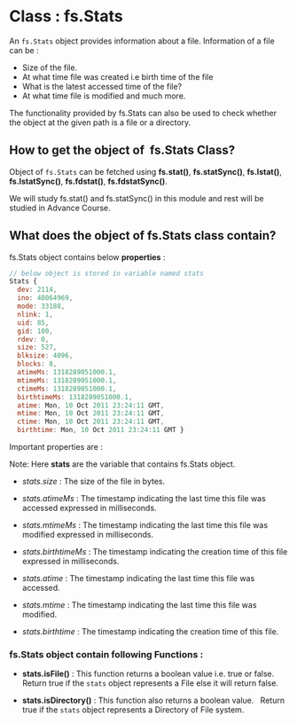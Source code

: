 # Class : fs.Stats

An `fs.Stats` object provides information about a file. Information of a file can be :

- Size of the file.
- At what time file was created i.e birth time of the file
- What is the latest accessed time of the file?
- At what time file is modified and much more.

The functionality provided by fs.Stats can also be used to check whether the object at the given path is a file or a directory.

## How to get the object of  fs.Stats Class?

Object of `fs.Stats` can be fetched using 
**fs.stat()**, **fs.statSync()**, **fs.lstat()**, **fs.lstatSync()**, **fs.fdstat()**, **fs.fdstatSync()**.

We will study fs.stat() and fs.statSync() in this module and rest will be studied in Advance Course.

## What does the object of fs.Stats class contain?

fs.Stats object contains below **properties** :

```js
// below object is stored in variable named stats
Stats {
  dev: 2114,
  ino: 48064969,
  mode: 33188,
  nlink: 1,
  uid: 85,
  gid: 100,
  rdev: 0,
  size: 527,
  blksize: 4096,
  blocks: 8,
  atimeMs: 1318289051000.1,
  mtimeMs: 1318289051000.1,
  ctimeMs: 1318289051000.1,
  birthtimeMs: 1318289051000.1,
  atime: Mon, 10 Oct 2011 23:24:11 GMT,
  mtime: Mon, 10 Oct 2011 23:24:11 GMT,
  ctime: Mon, 10 Oct 2011 23:24:11 GMT,
  birthtime: Mon, 10 Oct 2011 23:24:11 GMT }
```

Important properties are :

Note: Here **stats** are the variable that contains fs.Stats object.

- *stats.size* : The size of the file in bytes.

- *stats.atimeMs* : The timestamp indicating the last time this file was accessed expressed in milliseconds.

- *stats.mtimeMs* : The timestamp indicating the last time this file was modified expressed in milliseconds.

- *stats.birthtimeMs* : The timestamp indicating the creation time of this file expressed in milliseconds.

- *stats.atime* : The timestamp indicating the last time this file was accessed.

- *stats.mtime* : The timestamp indicating the last time this file was modified.

- *stats.birthtime* : The timestamp indicating the creation time of this file.

### fs.Stats object contain following Functions :

- **stats.isFile()** : This function returns a boolean value i.e. true or false.
  Return true if the `stats` object represents a File else it will return false.

- **stats.isDirectory()** : This function also returns a boolean value.
  Return true if the `stats` object represents a Directory of File system.
